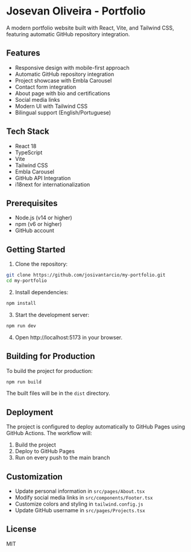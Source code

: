# Josevan Oliveira - Portfolio

A modern portfolio website built with React, Vite, and Tailwind CSS, featuring automatic GitHub repository integration.

## Features

- Responsive design with mobile-first approach
- Automatic GitHub repository integration
- Project showcase with Embla Carousel
- Contact form integration
- About page with bio and certifications
- Social media links
- Modern UI with Tailwind CSS
- Bilingual support (English/Portuguese)

## Tech Stack

- React 18
- TypeScript
- Vite
- Tailwind CSS
- Embla Carousel
- GitHub API Integration
- i18next for internationalization

## Prerequisites

- Node.js (v14 or higher)
- npm (v6 or higher)
- GitHub account

## Getting Started

1. Clone the repository:
```bash
git clone https://github.com/josivantarcio/my-portfolio.git
cd my-portfolio
```

2. Install dependencies:
```bash
npm install
```

3. Start the development server:
```bash
npm run dev
```

4. Open http://localhost:5173 in your browser.

## Building for Production

To build the project for production:

```bash
npm run build
```

The built files will be in the `dist` directory.

## Deployment

The project is configured to deploy automatically to GitHub Pages using GitHub Actions. The workflow will:

1. Build the project
2. Deploy to GitHub Pages
3. Run on every push to the main branch

## Customization

- Update personal information in `src/pages/About.tsx`
- Modify social media links in `src/components/Footer.tsx`
- Customize colors and styling in `tailwind.config.js`
- Update GitHub username in `src/pages/Projects.tsx`

## License

MIT 